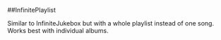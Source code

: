 ##InfinitePlaylist

Similar to InfiniteJukebox but with a whole playlist instead of one song. Works best with individual albums.
